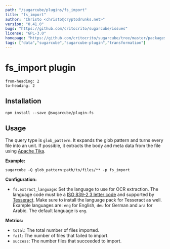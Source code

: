 ```yaml
---
path: "/sugarcube/plugins/fs_import"
title: "fs_import"
author: "Christo <christo@cryptodrunks.net>"
version: "0.41.0"
bugs: "https://github.com/critocrito/sugarcube/issues"
license: "GPL-3.0"
homepage: "https://github.com/critocrito/sugarcube/tree/master/packages/plugin-fs#readme"
tags: ["data","sugarcube","sugarcube-plugin","transformation"]
---
```

# fs_import plugin

```toc
from-heading: 2
to-heading: 2
```

## Installation

```shell
npm install --save @sugarcube/plugin-fs
```


## Usage

The query type is `glob_pattern`. It expands the glob pattern and turns every file into an unit. If possible, it extracts the body and meta data from the file using [Apache Tika](https://tika.apache.org/).

**Example:**

```shell
sugarcube -Q glob_pattern:path/to/files/** -p fs_import
```

**Configuration:**

-   `fs.extract_language`: Set the language to use for OCR extraction. The language code must be a [ISO 839-2 3 letter code](https://www.loc.gov/standards/iso639-2/php/code_list.php) and supported by [Tesseract](https://github.com/tesseract-ocr/tesseract/blob/master/doc/tesseract.1.asc#languages). Make sure to install the language pack for Tesseract as well. Example languages are: `eng` for English, `deu` for German and `ara` for Arabic. The default language is `eng`.

**Metrics:**

-   `total`: The total number of files imported.
-   `fail`: The number of files that failed to import.
-   `success`: The number files that succeeded to import.
